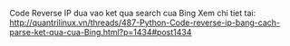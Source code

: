 Code Reverse IP dua vao ket qua search cua Bing
Xem chi tiet tai: http://quantrilinux.vn/threads/487-Python-Code-reverse-ip-bang-cach-parse-ket-qua-cua-Bing.html?p=1434#post1434

